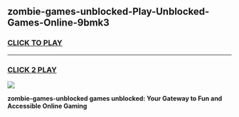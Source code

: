 
## zombie-games-unblocked-Play-Unblocked-Games-Online-9bmk3
<h3>
<a href="https://premium76.site?title=zombie-games-unblocked&ref=24A">CLICK TO PLAY</a></h3>
<hr>

<h3>
<a href="https://premium76.site?title=zombie-games-unblocked&ref=24A">CLICK 2 PLAY</a>
  
</h3>

<a href="https://premium76.site?title=zombie-games-unblocked&ref=24A"><img src="https://clearcache.store/games.png"></a>


**zombie-games-unblocked games unblocked: Your Gateway to Fun and Accessible Online Gaming**
